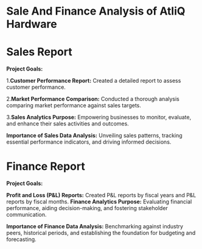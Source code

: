 # Sale And Finance Analysis of AtliQ Hardware
# Sales Report
**Project Goals:**

1.**Customer Performance Report:** Created a detailed report to assess customer performance.

2.**Market Performance Comparison:** Conducted a thorough analysis comparing market performance against sales targets.

3.**Sales Analytics Purpose:** Empowering businesses to monitor, evaluate, and enhance their sales activities and outcomes.

**Importance of Sales Data Analysis:** Unveiling sales patterns, tracking essential performance indicators, and driving informed decisions.

# Finance Report
**Project Goals:**

**Profit and Loss (P&L) Reports:** Created P&L reports by fiscal years and P&L reports by fiscal months.
**Finance Analytics Purpose:** Evaluating financial performance, aiding decision-making, and fostering stakeholder communication.

**Importance of Finance Data Analysis:** Benchmarking against industry peers, historical periods, and establishing the foundation for budgeting and forecasting.


